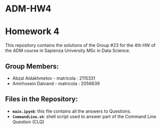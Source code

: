 # ADM-HW4

# Homework 4 

This repository contains the solutions of the Group #23 for the 4th HW of the ADM course in Sapienza University MSc in Data Science.

## Group Members:
- Abzal Aidakhmetov - matricola : 2115331
- Amirhosein Dalvand - matricola : 2056639

## Files in the Repository:
- __`main.ipynb`__: this file contains all the answers to Questions. 
- __`CommandLine.sh`__:  shell script used to answer part of the Command Line Question (CLQ)
